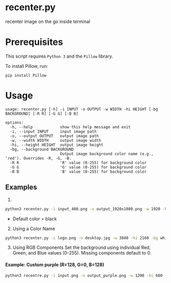# recenter.py
recenter image on the go inside terminal

# Prerequisites

This script requires `Python 3` and the `Pillow` library.

To install Pillow, run:

`pip install Pillow`

# Usage
```
usage: recenter.py [-h] -i INPUT -o OUTPUT -w WIDTH -hi HEIGHT [-bg BACKGROUND] [-R R] [-G G] [-B B]

options:
  -h, --help            show this help message and exit
  -i, --input INPUT     input image path
  -o, --output OUTPUT   output image path
  -w, --width WIDTH     output image width
  -hi, --height HEIGHT  output image height
  -bg, --background BACKGROUND
                        Output image background color name (e.g., 'red'). Overrides -R, -G, -B.
  -R R                  'R' value (0-255) for background color
  -G G                  'G' value (0-255) for background color
  -B B                  'B' value (0-255) for background color
```
## Examples

1.
```bash
python3 recenter.py -i input_480.png -o output_1920x1080.png -w 1920 -hi 1080`
```
- Default color = black

2. Using a Color Name
```bash
python3 recenter.py -i logo.png -o desktop.jpg -w 3840 -hi 2160 -bg white
```

3. Using RGB Components
Set the background using individual Red, Green, and Blue values (0-255). Missing components default to 0.

#### Example: Custom purple (R=128, G=0, B=128)
```bash
python3 recentre.py -i input.png -o output_purple.png -w 1200 -hi 600 -R 128 -B 128
```


